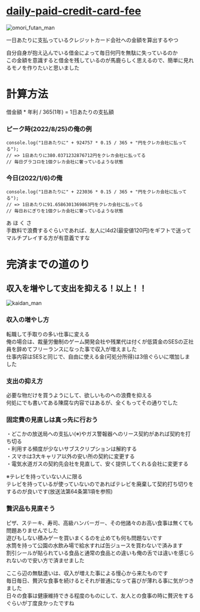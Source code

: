 # [daily-paid-credit-card-fee](https://hubio.kemono.app/daily-paid-credit-card-fee/)
![omori_futan_man](https://user-images.githubusercontent.com/26818923/208406392-93e82352-fb06-44a5-85b3-d922ef8ea8db.png)

一日あたりに支払っているクレジットカード会社への金額を算出するやつ  

自分自身が抱え込んでいる借金によって毎日何円を無駄に失っているのか  
この金額を意識すると借金を残しているのが馬鹿らしく思えるので、簡単に見れるモノを作りたいと思いました


# 計算方法
借金額 * 年利 / 365(1年) = 1日あたりの支払額

### ピーク時(2022/8/25)の俺の例
```
console.log("1日あたりに" + 924757 * 0.15 / 365 + "円をクレカ会社に払ってる");
// => 1日あたりに380.0371232876712円をクレカ会社に払ってる
// 毎日グラコロを1個クレカ会社に奢っているような状態
```

### 今日(2022/1/6)の俺
```
console.log("1日あたりに" + 223036 * 0.15 / 365 + "円をクレカ会社に払ってる");
// => 1日あたりに91.6586301369863円をクレカ会社に払ってる
// 毎日おにぎりを1個クレカ会社に奢っているような状態
```

あ ほ く さ  
手数料で浪費するぐらいであれば、友人にl4d2(最安値120円)をギフトで送ってマルチプレイする方が有意義ですな  

# 完済までの道のり
## 収入を増やして支出を抑える！以上！！  
![kaidan_man](https://user-images.githubusercontent.com/26818923/210901915-8a5a70a7-96c7-4b25-9d20-363bc0403f47.png)

### 収入の増やし方
転職して手取りの多い仕事に変える  
俺の場合は、裁量労働制のゲーム開発会社や残業代は付くが低賃金のSESの正社員を辞めてフリーランスになった事で収入が増えました  
仕事内容はSESと同じで、自由に使える金(可処分所得)は3倍ぐらいに増加しました  

### 支出の抑え方
必要な物だけを買うようにして、欲しいものへの浪費を抑える  
何処にでも書いてある陳腐な内容ではあるが、全くもってその通りでした  

### 固定費の見直しは真っ先に行おう  
・どこかの放送局への支払い(※)やガス警報器へのリース契約があれば契約を打ち切る  
・利用する頻度が少ないサブスクリプションは解約する  
・スマホは3大キャリア以外の安い所の契約に変更する  
・電気水道ガスの契約先会社を見直して、安く提供してくれる会社に変更する  
  
※テレビを持っていない人に限る  
テレビを持っているが使っていないのであればテレビを廃棄して契約打ち切りをするのが良いです(放送法第64条第1項を参照)  

### 贅沢品も見直そう
ピザ、ステーキ、寿司、高級ハンバーガー、その他諸々のお高い食事は無くても問題ありませんでした  
遊びもしない積みゲーを買いまくるのを止めても何も問題ないです  
水筒を持って公園の水飲み場で給水すれば缶ジュースを買わないで済みます  
割引シールが貼られている食品と通常の食品との違いも俺の舌では違いを感じられないので安い方で済ませました  
  
ここら辺の無駄遣いは、収入が増えた事による慢心から来たものです  
毎日毎日、贅沢な食事を続けるとそれが普通になって喜びが薄れる事に気がつきました  
日々の食事は健康維持できる程度のものにして、友人との食事の時に贅沢をするぐらいが丁度良かったですね
